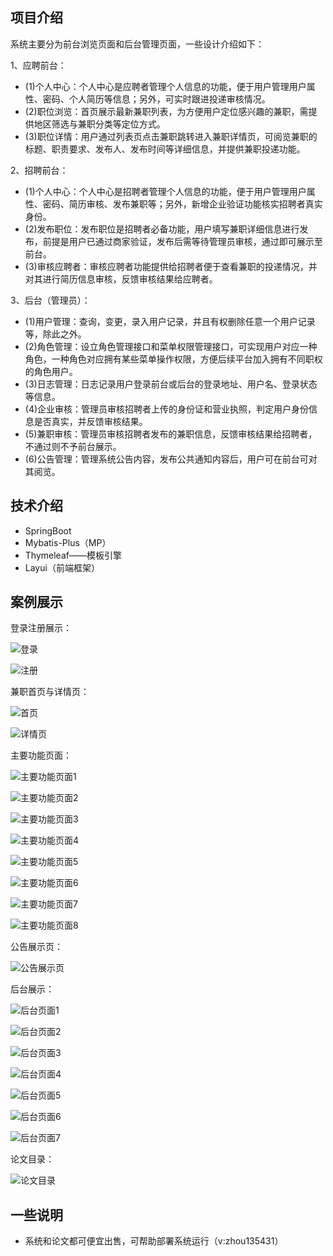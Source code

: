 ## 项目介绍

系统主要分为前台浏览页面和后台管理页面，一些设计介绍如下：

1、应聘前台：
- (1)个人中心：个人中心是应聘者管理个人信息的功能，便于用户管理用户属性、密码、个人简历等信息；另外，可实时跟进投递审核情况。
- (2)职位浏览：首页展示最新兼职列表，为方便用户定位感兴趣的兼职，需提供地区筛选与兼职分类等定位方式。
- (3)职位详情：用户通过列表页点击兼职跳转进入兼职详情页，可阅览兼职的标题、职责要求、发布人、发布时间等详细信息，并提供兼职投递功能。

2、招聘前台：
- (1)个人中心：个人中心是招聘者管理个人信息的功能，便于用户管理用户属性、密码、简历审核、发布兼职等；另外，新增企业验证功能核实招聘者真实身份。
- (2)发布职位：发布职位是招聘者必备功能，用户填写兼职详细信息进行发布，前提是用户已通过商家验证，发布后需等待管理员审核，通过即可展示至前台。
- (3)审核应聘者：审核应聘者功能提供给招聘者便于查看兼职的投递情况，并对其进行简历信息审核，反馈审核结果给应聘者。

3、后台（管理员）：
- (1)用户管理：查询，变更，录入用户记录，并且有权删除任意一个用户记录等，除此之外。
- (2)角色管理：设立角色管理接口和菜单权限管理接口，可实现用户对应一种角色，一种角色对应拥有某些菜单操作权限，方便后续平台加入拥有不同职权的角色用户。
- (3)日志管理：日志记录用户登录前台或后台的登录地址、用户名、登录状态等信息。
- (4)企业审核：管理员审核招聘者上传的身份证和营业执照，判定用户身份信息是否真实，并反馈审核结果。
- (5)兼职审核：管理员审核招聘者发布的兼职信息，反馈审核结果给招聘者，不通过则不予前台展示。
- (6)公告管理：管理系统公告内容，发布公共通知内容后，用户可在前台可对其阅览。


## 技术介绍

- SpringBoot
- Mybatis-Plus（MP）
- Thymeleaf——模板引擎
- Layui（前端框架）


## 案例展示

登录注册展示：

![登录](https://raw.githubusercontent.com/ShiDuoBeiLi/part_time_job_system/master/jobImg/login.png)

![注册](https://raw.githubusercontent.com/ShiDuoBeiLi/part_time_job_system/master/jobImg/register.png)

兼职首页与详情页：

![首页](https://raw.githubusercontent.com/ShiDuoBeiLi/part_time_job_system/master/jobImg/index.png)

![详情页](https://raw.githubusercontent.com/ShiDuoBeiLi/part_time_job_system/master/jobImg/detail.png)

主要功能页面：

![主要功能页面1](https://raw.githubusercontent.com/ShiDuoBeiLi/part_time_job_system/master/jobImg/img1.png)

![主要功能页面2](https://raw.githubusercontent.com/ShiDuoBeiLi/part_time_job_system/master/jobImg/img2.png)

![主要功能页面3](https://raw.githubusercontent.com/ShiDuoBeiLi/part_time_job_system/master/jobImg/img3.png)

![主要功能页面4](https://raw.githubusercontent.com/ShiDuoBeiLi/part_time_job_system/master/jobImg/img4.png)

![主要功能页面5](https://raw.githubusercontent.com/ShiDuoBeiLi/part_time_job_system/master/jobImg/img5.png)

![主要功能页面6](https://raw.githubusercontent.com/ShiDuoBeiLi/part_time_job_system/master/jobImg/img6.png)

![主要功能页面7](https://raw.githubusercontent.com/ShiDuoBeiLi/part_time_job_system/master/jobImg/img7.png)

![主要功能页面8](https://raw.githubusercontent.com/ShiDuoBeiLi/part_time_job_system/master/jobImg/img8.png)

公告展示页：

![公告展示页](https://raw.githubusercontent.com/ShiDuoBeiLi/part_time_job_system/master/jobImg/ggao.png)

后台展示：

![后台页面1](https://raw.githubusercontent.com/ShiDuoBeiLi/part_time_job_system/master/jobImg/admin1.png)

![后台页面2](https://raw.githubusercontent.com/ShiDuoBeiLi/part_time_job_system/master/jobImg/admin2.png)

![后台页面3](https://raw.githubusercontent.com/ShiDuoBeiLi/part_time_job_system/master/jobImg/admin3.png)

![后台页面4](https://raw.githubusercontent.com/ShiDuoBeiLi/part_time_job_system/master/jobImg/admin4.png)

![后台页面5](https://raw.githubusercontent.com/ShiDuoBeiLi/part_time_job_system/master/jobImg/admin5.png)

![后台页面6](https://raw.githubusercontent.com/ShiDuoBeiLi/part_time_job_system/master/jobImg/admin6.png)

![后台页面7](https://raw.githubusercontent.com/ShiDuoBeiLi/part_time_job_system/master/jobImg/admin7.png)

论文目录：

![论文目录](https://raw.githubusercontent.com/ShiDuoBeiLi/part_time_job_system/master/jobImg/lunwen.png)

## 一些说明

- 系统和论文都可便宜出售，可帮助部署系统运行（v:zhou135431）




